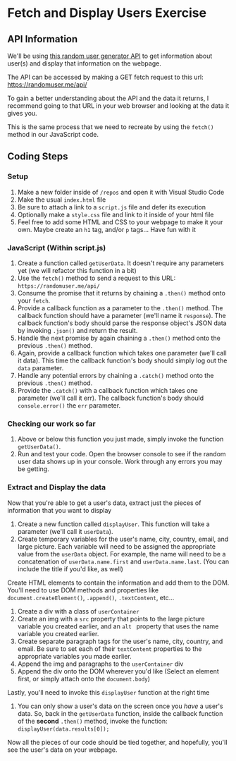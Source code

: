 # Fetch and Display Users Exercise

## API Information
We'll be using [this random user generator API](https://randomuser.me/documentation) to get information about user(s) and display that information on the webpage.

The API can be accessed by making a GET fetch request to this url: https://randomuser.me/api/

To gain a better understanding about the API and the data it returns, I recommend going to that URL in your web browser and looking at the data it gives you.

This is the same process that we need to recreate by using the `fetch()` method in our JavaScript code.

## Coding Steps

### Setup
1. Make a new folder inside of `/repos` and open it with Visual Studio Code
1. Make the usual `index.html` file
1. Be sure to attach a link to a `script.js` file and defer its execution
1. Optionally make a `style.css` file and link to it inside of your html file
1. Feel free to add some HTML and CSS to your webpage to make it your own. Maybe create an `h1` tag, and/or `p` tags... Have fun with it

### JavaScript (Within script.js)
1. Create a function called `getUserData`. It doesn't require any parameters yet (we will refactor this function in a bit)
1. Use the `fetch()` method to send a request to this URL: `https://randomuser.me/api/`
1. Consume the promise that it returns by chaining a `.then()` method onto your `fetch`.
1. Provide a callback function as a parameter to the `.then()` method. The callback function should have a parameter (we'll name it `response`). The callback function's body should parse the response object's JSON data by invoking `.json()` and return the result.
1. Handle the next promise by again chaining a `.then()` method onto the previous `.then()` method.
1. Again, provide a callback function which takes one parameter (we'll call it data). This time the callback function's body should simply log out the `data` parameter.
1. Handle any potential errors by chaining a `.catch()` method onto the previous `.then()` method.
1. Provide the `.catch()` with a callback function which takes one parameter (we'll call it err). The callback function's body should `console.error()` the `err` parameter.

### Checking our work so far
1. Above or below this function you just made, simply invoke the function `getUserData()`.
1. Run and test your code. Open the browser console to see if the random user data shows up in your console. Work through any errors you may be getting.

### Extract and Display the data
Now that you're able to get a user's data, extract just the pieces of information that you want to display

1. Create a new function called `displayUser`. This function will take a parameter (we'll call it `userData`).
1. Create temporary variables for the user's name, city, country, email, and large picture. Each variable will need to be assigned the appropriate value from the `userData` object. For example, the name will need to be a concatenation of `userData.name.first` and `userData.name.last`. (You can include the title if you'd like, as well)

Create HTML elements to contain the information and add them to the DOM. You'll need to use DOM methods and properties like `document.createElement()`, `.append()`, `.textContent`, etc...

1. Create a div with a class of `userContainer`
1. Create an img with a `src` property that points to the large picture variable you created earlier, and an `alt ` property that uses the name variable you created earlier.
1. Create separate paragraph tags for the user's name, city, country, and email. Be sure to set each of their `textContent` properties to the appropriate variables you made earlier.
1. Append the img and paragraphs to the `userContainer` div
1. Append the div onto the DOM wherever you'd like (Select an element first, or simply attach onto the `document.body`)

Lastly, you'll need to invoke this `displayUser` function at the right time

1. You can only show a user's data on the screen once you *have* a user's data. So, back in the `getUserData` function, inside the callback function of the **second** `.then()` method, invoke the function: `displayUser(data.results[0]);`

Now all the pieces of our code should be tied together, and hopefully, you'll see the user's data on your webpage.